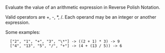 Evaluate the value of an arithmetic expression in Reverse Polish Notation.

Valid operators are +, -, \*, /. Each operand may be an integer or another expression.

Some examples:
```
  ["2", "1", "+", "3", "\*"] -> ((2 + 1) * 3) -> 9
  ["4", "13", "5", "/", "+"] -> (4 + (13 / 5)) -> 6
```